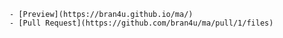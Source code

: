     - [Preview](https://bran4u.github.io/ma/)
    - [Pull Request](https://github.com/bran4u/ma/pull/1/files)